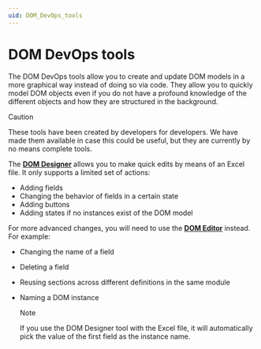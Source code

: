 ```yaml
---
uid: DOM_DevOps_tools
---
```


# DOM DevOps tools

The DOM DevOps tools allow you to create and update DOM models in a more graphical way instead of doing so via code. They allow you to quickly model DOM objects even if you do not have a profound knowledge of the different objects and how they are structured in the background.

> [!CAUTION]
> These tools have been created by developers for developers. We have made them available in case this could be useful, but they are currently by no means complete tools.

The [**DOM Designer**](xref:DOM_Designer) allows you to make quick edits by means of an Excel file. It only supports a limited set of actions:

- Adding fields
- Changing the behavior of fields in a certain state
- Adding buttons
- Adding states if no instances exist of the DOM model

For more advanced changes, you will need to use the [**DOM Editor**](xref:DOM_Editor) instead. For example:

- Changing the name of a field
- Deleting a field
- Reusing sections across different definitions in the same module
- Naming a DOM instance

  > [!NOTE]
  > If you use the DOM Designer tool with the Excel file, it will automatically pick the value of the first field as the instance name.
